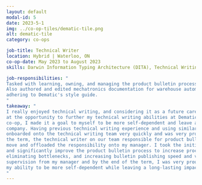 ```yaml
---
layout: default
modal-id: 5
date: 2023-5-1
img: ../co-op-tiles/dematic-tile.png
alt: dematic-tile
category: co-ops

job-title: Technical Writer
location: Hybrid | Waterloo, ON
co-op-date: May 2023 to August 2023
skills: Darwin Information Typing Architecture (DITA), Technical Writing, Oxygen XML Editor

job-responsibilities: "
Tasked with learning, owning, and managing the product bulletin processes with minimal supervision. 
Also authored and edited mechatronics documentation for warehouse automation products using Oxygen XML Editor 
adhering to Dematic's style guide.
"
takeaway: "
I really enjoyed technical writing, and considering it as a future career option, I jumped 
at the opportunity to further my technical writing abilities at Dematic! Coming into my 2nd 
co-op, I made it a goal to myself to be more self-dependent and leave a bigger impact at the 
company. Having previous technical writing experience and using similar technologies, I 
onboarded onto the technical writing team very quickly and was very productive. Halfway through 
the term, the technical writer on our team responsible for product bulletins made an internal 
move and offloaded the responsibility onto my manager. I took the initiative to learn, document, 
and significantly improve the product bulletin process to increase process visibility to stakeholders, 
eliminating bottlenecks, and increasing bulletin publishing speed and volume. I had minimal 
supervision from my manager and by the end of the term, I was very proud for demonstrating 
my ability to be more self-dependent while leaving a long-lasting impact at Dematic. 
"
---
```

